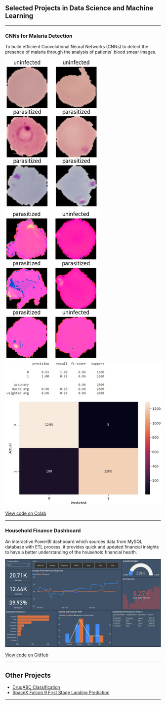## Selected Projects in Data Science and Machine Learning

---

### CNNs for Malaria Detection

To build effiicient Convolutional Neural Networks (CNNs) to detect the presence of malaria through the analysis of patients' blood smear images.

<img src="images/rgb.png?raw=true/"><img src="images/hsv.png?raw=true/">
<img src="images/cm.jpg?raw=true/">

[View code on Colab](https://drive.google.com/file/d/1957rbRYPpkqSnIcsUbk_dXeXRoXaQDI_/view?usp=share_link)

---

### Household Finance Dashboard
An interactive PowerBI dashboard which sources data from MySQL database with ETL process, it provides quick and updated financial insights to have a better understanding of the household financial health.

<img src="images/dashboard_preview.jpg?raw=true"/>

[View code on GitHub](https://github.com/Kevin-qt/Household-Finance-Dashboard)

---


## Other Projects

- [DrugABC Classification](https://github.com/Kevin-qt/DrugABC-Classification)
- [SpaceX Falcon 9 First Stage Landing Prediction](https://github.com/Kevin-qt/SpaceX-Falcon-9-First-Stage-Landing-Prediction)

---
